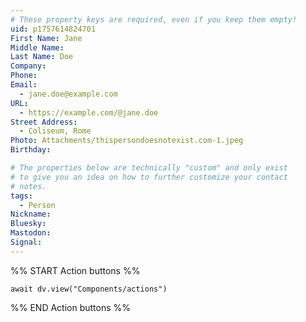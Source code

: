 ```yaml
---
# These property keys are required, even if you keep them empty!
uid: p1757614824701
First Name: Jane
Middle Name:
Last Name: Doe
Company:
Phone:
Email:
  - jane.doe@example.com
URL:
  - https://example.com/@jane.doe
Street Address:
  - Coliseum, Rome
Photo: Attachments/thispersondoesnotexist.com-1.jpeg
Birthday:

# The properties below are technically "custom" and only exist
# to give you an idea on how to further customize your contact
# notes.
tags:
  - Person
Nickname:
Bluesky:
Mastodon:
Signal:
---
```


%% START Action buttons %%
```dataviewjs
await dv.view("Components/actions")
```
%% END Action buttons %%

